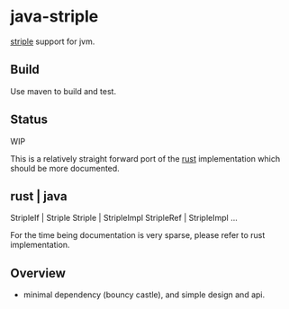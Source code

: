 java-striple
============

[striple](https://github.com/cheme/web3) support for jvm.

Build
-----

Use maven to build and test.

Status
------

WIP

This is a relatively straight forward port of the [rust](https://github.com/cheme/rust-striple) implementation which should be more documented.

 rust        | java 
 ------------------------
StripleIf    | Striple
Striple      | StripleImpl
StripleRef   | StripleImpl
...

For the time being documentation is very sparse, please refer to rust implementation.

Overview
--------

* minimal dependency (bouncy castle), and simple design and api.

